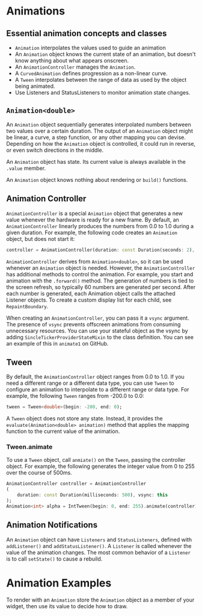 # Animations 
## Essential animation concepts and classes
* `Animation` interpolates the values used to guide an animation
* An `Animation` object knows the current state of an animation, but doesn't know anything about what appears onscreen.
* An `AnimationController` manages the `Animation`.
* A `CurvedAnimation` defines progression as a non-linear curve.
* A `Tween` interpolates between the range of data as used by the object being animated. 
* Use Listeners and StatusListeners to monitor animation state changes.

## `Animation<double>`
An `Animation` object sequentially generates interpolated numbers between two values over a certain duration. The output of an `Animation` object might be linear, a curve, a step function, or any other mapping you can devise. Depending on how the `Animation` object is controlled, it could run in reverse, or even switch directions in the middle.

An `Animation` object has state. Its current value is always available in the `.value` member.

An `Animation` object knows nothing about rendering or `build()` functions.

## Animation Controller
`AnimationController` is a special `Animation` object that generates a new value whenever the hardware is ready for a new frame. By default, an `AnimationController` linearly produces the numbers from 0.0 to 1.0 during a given duration. For example, the following code creates an `Animation` object, but does not start it: 

``` dart
controller = AnimationController(duration: const Duration(seconds: 2), vsync: this);
```
`AnimationController` derives from `Animation<double>`, so it can be used whenever an `Animation` object is needed. However, the `AnimationController` has additional methods to control the animation. For example, you start and animation with the `.forward()` method. The generation of numbers is tied to the screen refresh, so typically 60 numbers are generated per second. After each number is generated, each Animation object calls the attached Listener objects. To create a custom display list for each child, see `RepaintBoundary`. 

When creating an `AnimationController`, you can pass it a `vsync` argument. The presence of `vsync` prevents offscreen animations from consuming unnecessary resources. You can use your stateful object as the vsync by adding `SincleTickerProviderStateMixin` to the class definition. You can see an example of this in `animate1` on GitHub.

## Tween
By default, the `AnimationController` object ranges from 0.0 to 1.0. If you need a different range or a different data type, you can use `Tween` to configure an animation to interpolate to a different range or data type. For example, the following `Tween` ranges from -200.0 to 0.0:

``` dart
tween = Tween<double>(begin: -200, end: 0);
```

A `Tween` object does not store any state. Instead, it provides the `evaluate(Animation<double> animation)` method that applies the mapping function to the current value of the animation. 

### Tween.animate
To use a `Tween` object, call `anmiate()` on the `Tween`, passing the controller object. For example, the following generates the integer value from 0 to 255 over the course of 500ms.

``` dart
AnimationController controller = AnimationController
(
	duration: const Duration(milliseconds: 500), vsync: this
);
Animation<int> alpha = IntTween(begin: 0, end: 255).animate(controller);
```

## Animation Notifications
An `Animation` object can have `Listeners` and `StatusListeners`, defined with `addListener()` and `addStatusListener()`. A `Listener` is called whenever the value of the animation changes. The most common behavior of a `Listener` is to call `setState()` to cause a rebuild. 

# Animation Examples
To render with an `Animation` store the `Animation` object as a member of your widget, then use its value to decide how to draw.
